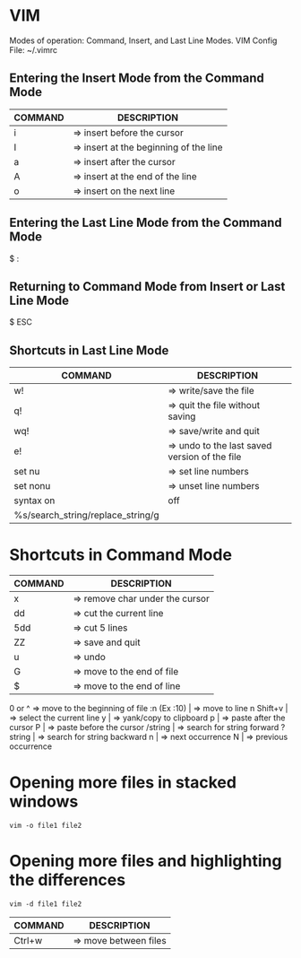 # VIM
 
Modes of operation: Command, Insert, and Last Line Modes.  VIM Config File: ~/.vimrc
 
## Entering the Insert Mode from the Command Mode
COMMAND | DESCRIPTION
---|---
i | => insert before the cursor
I | => insert at the beginning of the line
a | => insert after the cursor
A | => insert at the end of the line
o | => insert on the next line
 
## Entering the Last Line Mode from the Command Mode
$ :
 
## Returning to Command Mode from Insert or Last Line Mode
$ ESC
 
## Shortcuts in Last Line Mode
COMMAND | DESCRIPTION
---|---
w! | => write/save the file
q! | => quit the file without saving
wq! | => save/write and quit
e! | => undo to the last saved version of the file
set nu | => set line numbers
set nonu | => unset line numbers
syntax on|off | 
%s/search_string/replace_string/g | 
 
# Shortcuts in Command Mode
COMMAND | DESCRIPTION
---|---
x | => remove char under the cursor
dd | => cut the current line
5dd | => cut 5 lines
ZZ | => save and quit
u | => undo
G | => move to the end of file
$ | => move to the end of line
0 or ^  => move to the beginning of file
:n (Ex :10) | => move to line n
Shift+v | => select the current line
y | => yank/copy to clipboard
p | => paste after the cursor
P | => paste before the cursor
/string | => search for string forward
?string | => search for string backward
n | => next occurrence
N | => previous occurrence
 
# Opening more files in stacked windows
```
vim -o file1 file2
```
 
# Opening more files and highlighting the differences
```
vim -d file1 file2
```
COMMAND | DESCRIPTION
---|---
Ctrl+w | => move between files